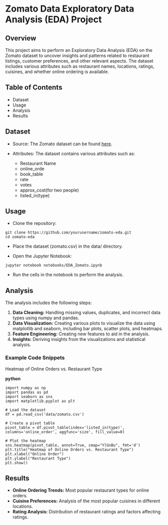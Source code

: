 # Zomato Data Exploratory Data Analysis (EDA) Project
## Overview
This project aims to perform an Exploratory Data Analysis (EDA) on the Zomato dataset to uncover insights and patterns related to restaurant listings, customer preferences, and other relevant aspects. The dataset includes various attributes such as restaurant names, locations, ratings, cuisines, and whether online ordering is available.

## Table of Contents

* Dataset
* Usage
* Analysis
* Results

## Dataset
* Source: The Zomato dataset can be found [here](https://github.com/nayab24/EDA-on-Zomato-data/blob/main/Zomato%20data%20.csv).
* Attributes: The dataset contains various attributes such as:
 
  * Restaurant Name
  * online_orde
  * book_table
  * rate
  * votes
  * approx_cost(for two people)
  * listed_in(type)

## Usage
* Clone the repository:

```
git clone https://github.com/yourusername/zomato-eda.git
cd zomato-eda
```
* Place the dataset (zomato.csv) in the data/ directory.

* Open the Jupyter Notebook:
```
jupyter notebook notebooks/EDA_Zomato.ipynb
```
* Run the cells in the notebook to perform the analysis.

## Analysis

The analysis includes the following steps:

1. **Data Cleaning:** Handling missing values, duplicates, and incorrect data types using numpy and pandas.
2. **Data Visualization:** Creating various plots to visualize the data using matplotlib and seaborn, including bar plots, scatter plots, and heatmaps.
3. **Feature Engineering:** Creating new features to aid in the analysis.
4. **Insights:** Deriving insights from the visualizations and statistical analysis.

### Example Code Snippets

Heatmap of Online Orders vs. Restaurant Type

**python**
```
import numpy as np
import pandas as pd
import seaborn as sns
import matplotlib.pyplot as plt

# Load the dataset
df = pd.read_csv('data/zomato.csv')

# Create a pivot table
pivot_table = df.pivot_table(index='listed_in(type)', columns='online_order', aggfunc='size', fill_value=0)

# Plot the heatmap
sns.heatmap(pivot_table, annot=True, cmap="YlGnBu", fmt='d')
plt.title("Heatmap of Online Orders vs. Restaurant Type")
plt.xlabel("Online Order")
plt.ylabel("Restaurant Type")
plt.show()
```

## Results

* **Online Ordering Trends:** Most popular restaurant types for online orders.
* **Cuisine Preferences:** Analysis of the most popular cuisines in different locations.
* **Rating Analysis:** Distribution of restaurant ratings and factors affecting ratings.
